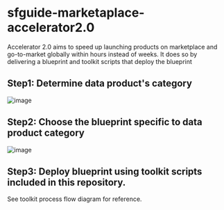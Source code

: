 # sfguide-marketaplace-accelerator2.0
Accelerator 2.0 aims to speed up launching products on marketplace and go-to-market globally within hours instead of weeks. It does so by delivering a blueprint and toolkit scripts that deploy the blueprint

## Step1: Determine data product's category

![image](https://user-images.githubusercontent.com/68336854/171217584-a33877ef-fce3-481e-a463-796ec52f81d2.png)


## Step2: Choose the blueprint specific to data product category
![image](https://user-images.githubusercontent.com/68336854/171218630-34e55d17-1792-4524-a4f8-cf9b7b49279a.png)

## Step3: Deploy blueprint using toolkit scripts included in this repository. 
See toolkit process flow diagram for reference.




